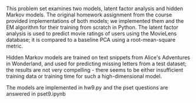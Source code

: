 This problem set examines two models, latent factor analysis and hidden Markov models.  The original homework assignment from the course provided implementations of both models; we implemented them and the EM algorithm for their training from scratch in Python.  The latent factor analysis is used to predict movie ratings of users using the MovieLens database; it is compared to a baseline PCA using a root-mean-square metric.

Hidden Markov models are trained on text snippets from Alice's Adventures in Wonderland, and used for predicting missing letters from a test dataset; the results are not very compelling - there seems to be either insufficient training data or training time for such a high-dimensional model.

The models are implemented in hw9.py and the pset questions are answered in pset9.ipynb
